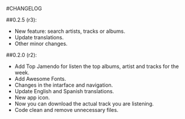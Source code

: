 #CHANGELOG

##0.2.5 (r3):

* New feature: search artists, tracks or albums.
* Update translations.
* Other minor changes.

##0.2.0 (r2):

* Add Top Jamendo for listen the top albums, artist and tracks for the week.
* Add Awesome Fonts.
* Changes in the intarface and navigation.
* Update English and Spanish translations.
* New app icon.
* Now you can download the actual track you are listening.
* Code clean and remove unnecessary files.

